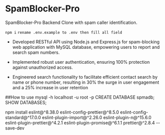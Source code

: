# SpamBlocker-Pro

SpamBlocker-Pro Backend Clone with spam caller identification.

`npm i`
`rename .env.example to .env then fill all field`

- Developed RESTful API using Node.js and Express.js for spam-blocking web application with MySQL database,
  empowering users to report and search spam numbers.

- Implemented robust user authentication, ensuring 100% protection against unauthorized access.

- Engineered search functionality to facilitate efficient contact search by name or phone number, resulting in 30%
  the surge in user engagement and a 25% increase in user retention

##How to use
mysql -h localhost -u root -p
CREATE DATABASE spmadb;
SHOW DATABASES;

npm install eslint@^8.38.0 eslint-config-prettier@^8.5.0 eslint-config-standard@^17.0.0 eslint-plugin-import@^2.26.0 eslint-plugin-n@^15.6.0 eslint-plugin-prettier@^4.2.1 eslint-plugin-promise@^6.1.1 prettier@^2.8.4 --save-dev
